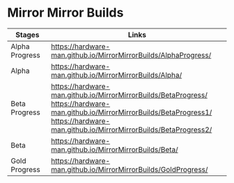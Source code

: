 # Mirror Mirror Builds

| Stages | Links |
|---|---|
| Alpha Progress | https://hardware-man.github.io/MirrorMirrorBuilds/AlphaProgress/ |
| Alpha | https://hardware-man.github.io/MirrorMirrorBuilds/Alpha/ |
| Beta Progress | https://hardware-man.github.io/MirrorMirrorBuilds/BetaProgress/ <br> https://hardware-man.github.io/MirrorMirrorBuilds/BetaProgress1/ <br> https://hardware-man.github.io/MirrorMirrorBuilds/BetaProgress2/|
| Beta | https://hardware-man.github.io/MirrorMirrorBuilds/Beta/ |
| Gold Progress | https://hardware-man.github.io/MirrorMirrorBuilds/GoldProgress/ |
